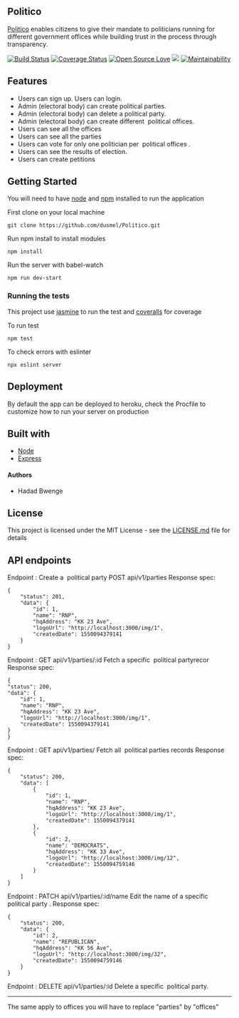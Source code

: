 ## Politico
 [Politico](http://politiqo.herokuapp.com) enables citizens to give their mandate to politicians running for different government offices while building trust in the process through transparency.

 
[![Build Status](https://travis-ci.org/dusmel/Politico.svg?branch=develop)](https://travis-ci.org/dusmel/Politico) [![Coverage Status](https://coveralls.io/repos/github/dusmel/Politico/badge.svg)](https://coveralls.io/github/dusmel/Politico) [![Open Source Love](https://badges.frapsoft.com/os/mit/mit.svg?v=102)](https://github.com/dusmel/Politico/blob/develop/LICENSE.md) ![](https://img.shields.io/npm/v/npm.svg?style=flat) [![Maintainability](https://api.codeclimate.com/v1/badges/aed8283d1f8199d520b2/maintainability)](https://codeclimate.com/github/dusmel/Politico/maintainability) 

## Features

- Users can sign up. Users can login.
- Admin (electoral body) can create political parties.
- Admin (electoral body) can delete a political party.
- Admin (electoral body) can create different ​ political offices​ .
- Users can see all the offices
- Users can see all the parties
- Users can vote for only one politician per ​ political offices​ .
- Users can see the results of election.
- Users can create petitions


## Getting Started

You will need to have [node](https://nodejs.org/en/) and [npm](https://www.npmjs.com/get-npm) installed to run the application

First clone on your local machine

    git clone https://github.com/dusmel/Politico.git
Run npm install to install modules 

    npm install
Run the server with babel-watch

    npm run dev-start
### Running the tests
This project use [jasmine](https://jasmine.github.io/) to run the test and [coveralls](https://docs.travis-ci.com/user/coveralls/) for coverage

To  run test 

    npm test
  To check errors with eslinter
  

    npx eslint server
##  Deployment
By default the app can be deployed to heroku, check the Procfile to customize how to run your server on production

##  Built with

 - [Node](https://nodejs.org/en/)
 - [Express](https://www.npmjs.com/package/express)
 
####  Authors
 - Hadad Bwenge
##  License
This project is licensed under the MIT License - see the [LICENSE.md](https://github.com/dusmel/Politico/blob/develop/LICENSE.md) file for details

##  API endpoints
Endpoint​ : Create a ​ political party​ 
 POST api/v1/parties
Response spec:

    {
	    "status": 201,
	    "data": {
	        "id": 1,
	        "name": "RNP",
	        "hqAddress": "KK 23 Ave",
	        "logoUrl": "http://localhost:3000/img/1",
	        "createdDate": 1550094379141
	    }
    }

Endpoint​ : GET api/v1/parties/:id
Fetch a specific ​ political party​ recor
Response spec:

    {
    "status": 200,
    "data": {
        "id": 1,
        "name": "RNP",
        "hqAddress": "KK 23 Ave",
        "logoUrl": "http://localhost:3000/img/1",
        "createdDate": 1550094379141
    }
    }

Endpoint​ : GET api/v1/parties/
Fetch all ​ political parties​ records
Response spec:

    {
	    "status": 200,
	    "data": [
	        {
	            "id": 1,
	            "name": "RNP",
	            "hqAddress": "KK 23 Ave",
	            "logoUrl": "http://localhost:3000/img/1",
	            "createdDate": 1550094379141
	        },
	        {
	            "id": 2,
	            "name": "DEMOCRATS",
	            "hqAddress": "KK 33 Ave",
	            "logoUrl": "http://localhost:3000/img/12",
	            "createdDate": 1550094759146
	        }
	    ]
    }

Endpoint​ : PATCH api/v1/parties/:id/name
Edit the name of a specific ​ political party​ .
Response spec:

    {
	    "status": 200,
	    "data": {
	        "id": 2,
	        "name": "REPUBLICAN",
	        "hqAddress": "KK 56 Ave",
	        "logoUrl": "http://localhost:3000/img/32",
	        "createdDate": 1550094759146
	    }
	}

Endpoint​ : DELETE  api/v1/parties/:id
Delete a specific ​ political party.

-----------------
The same apply to offices you will have to replace "parties" by "offices"

